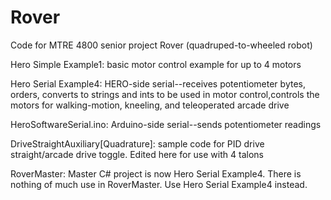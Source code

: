 # Rover
Code for MTRE 4800 senior project Rover (quadruped-to-wheeled robot)

Hero Simple Example1: basic motor control example for up to 4 motors

Hero Serial Example4: HERO-side serial--receives potentiometer bytes, orders, converts to strings and ints to be used in motor control,controls the motors for walking-motion, kneeling, and teleoperated arcade drive

HeroSoftwareSerial.ino: Arduino-side serial--sends potentiometer readings

DriveStraightAuxiliary[Quadrature]: sample code for PID drive straight/arcade drive toggle. Edited here for use with 4 talons

RoverMaster: Master C# project is now Hero Serial Example4. There is nothing of much use in RoverMaster. Use Hero Serial Example4 instead.
